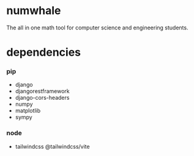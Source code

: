# numwhale
The all in one math tool for computer science and engineering students.

# dependencies
### pip
- django
- djangorestframework
- django-cors-headers
- numpy
- matplotlib
- sympy
### node
- tailwindcss @tailwindcss/vite